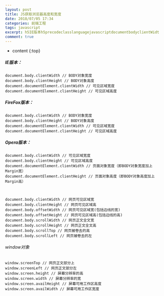 ```yaml
---
layout: post
title: JS获取浏览器高度和宽度
date: 2018/07/05 17:34
categories: 前端工程
tags: javascript
excerpt: h5IE版本h5precodeclasslanguagejavascriptdocumentbodyclientWidthBODY对象宽度documentbodyclientHeightBODY对象高度documentdocumentElementclientWidth可见区域宽度documentdocumentElementclientHeight可见区域高度codepreh5FireFox版本
comment: true
---
```


* content
{:top}

##### IE版本：

    
    
    document.body.clientWidth // BODY对象宽度
    document.body.clientHeight // BODY对象高度
    document.documentElement.clientWidth // 可见区域宽度
    document.documentElement.clientHeight // 可见区域高度
    

##### FireFox版本：

    
    
    document.body.clientWidth // BODY对象宽度
    document.body.clientHeight // BODY对象高度
    document.documentElement.clientWidth // 可见区域宽度
    document.documentElement.clientHeight // 可见区域高度
    

##### Opera版本：

    
    
    document.body.clientWidth // 可见区域宽度
    document.body.clientHeight // 可见区域高度
    document.documentElement.clientWidth // 页面对象宽度（即BODY对象宽度加上Margin宽）
    document.documentElement.clientHeight // 页面对象高度（即BODY对象高度加上Margin高）
    
    
    
    document.body.clientWidth // 网页可见区域宽
    document.body.clientHeight // 网页可见区域高
    document.body.offsetWidth // 网页可见区域宽(包括边线的宽)
    document.body.offsetHeight // 网页可见区域高(包括边线的高)
    document.body.scrollWidth // 网页正文全文宽
    document.body.scrollHeight // 网页正文全文高
    document.body.scrollTop // 网页被卷去的高
    document.body.scrollLeft // 网页被卷去的左
    

###### window对象

    
    
    window.screenTop // 网页正文部分上
    window.screenLeft // 网页正文部分左
    window.screen.height // 屏幕分辨率的高
    window.screen.width // 屏幕分辨率的宽
    window.screen.availHeight // 屏幕可用工作区高度
    window.screen.availWidth // 屏幕可用工作区宽度
    


    